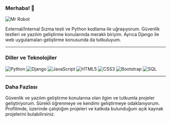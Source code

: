 ### Merhaba! 👋

![Mr Robot](https://media.giphy.com/media/WiM5K1e9MtEic/giphy.gif)

External/Internal Sızma testi ve Python kodlama ile uğraşıyorum. Güvenlik testleri ve yazılım geliştirme konularında meraklı biriyim. Ayrıca Django ile web uygulamaları geliştirme konusunda da tutkuluyum.

---

### Diller ve Teknolojiler

![Python](https://img.shields.io/badge/-Python-3776AB?style=flat-square&logo=python&logoColor=white)
![Django](https://img.shields.io/badge/-Django-092E20?style=flat-square&logo=django&logoColor=white)
![JavaScript](https://img.shields.io/badge/-JavaScript-F7DF1E?style=flat-square&logo=javascript&logoColor=black)
![HTML5](https://img.shields.io/badge/-HTML5-E34F26?style=flat-square&logo=html5&logoColor=white)
![CSS3](https://img.shields.io/badge/-CSS3-1572B6?style=flat-square&logo=css3&logoColor=white)
![Bootstrap](https://img.shields.io/badge/-Bootstrap-563D7C?style=flat-square&logo=bootstrap&logoColor=white)
![SQL](https://img.shields.io/badge/-SQL-4479A1?style=flat-square&logo=postgresql&logoColor=white)

---

### Daha Fazlası 

Güvenlik ve yazılım geliştirme konularına olan ilgim ve tutkumla projeler geliştiriyorum. Sürekli öğrenmeye ve kendimi geliştirmeye odaklanıyorum. Profilimde, üzerinde çalıştığım projeleri ve katkıda bulunduğum açık kaynak projelerini bulabilirsiniz.
